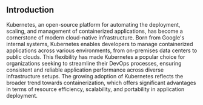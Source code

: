 ## Introduction

Kubernetes, an open-source platform for automating the deployment, scaling, and management of containerized applications, has become a cornerstone of modern cloud-native infrastructure. Born from Google's internal systems, Kubernetes enables developers to manage containerized applications across various environments, from on-premises data centers to public clouds. This flexibility has made Kubernetes a popular choice for organizations seeking to streamline their DevOps processes, ensuring consistent and reliable application performance across diverse infrastructure setups. The growing adoption of Kubernetes reflects the broader trend towards containerization, which offers significant advantages in terms of resource efficiency, scalability, and portability in application deployment.